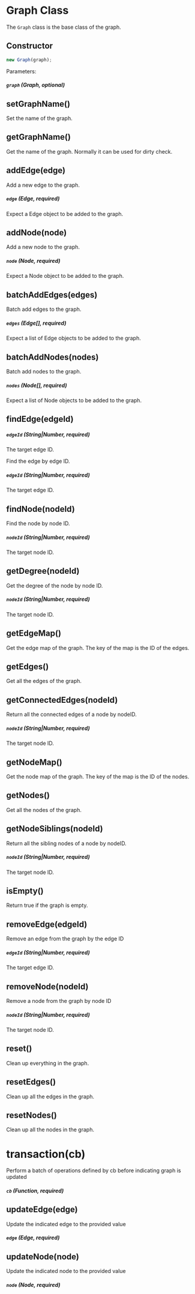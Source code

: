 # Graph Class

The `Graph` class is the base class of the graph.

## Constructor

```js
new Graph(graph);
```

Parameters:

##### `graph` (Graph, optional)

## setGraphName()

Set the name of the graph.

## getGraphName()

Get the name of the graph. Normally it can be used for dirty check.

## addEdge(edge)

Add a new edge to the graph.

##### `edge` (Edge, required)

Expect a Edge object to be added to the graph.

## addNode(node)

Add a new node to the graph.

##### `node` (Node, required)

Expect a Node object to be added to the graph.

## batchAddEdges(edges)

Batch add edges to the graph.

##### `edges` (Edge[], required)

Expect a list of Edge objects to be added to the graph.

## batchAddNodes(nodes)

Batch add nodes to the graph.

##### `nodes` (Node[], required)

Expect a list of Node objects to be added to the graph.

## findEdge(edgeId)

##### `edgeId` (String|Number, required)

The target edge ID.

Find the edge by edge ID.

##### `edgeId` (String|Number, required)

The target edge ID.

## findNode(nodeId)

Find the node by node ID.

##### `nodeId` (String|Number, required)

The target node ID.

## getDegree(nodeId)

Get the degree of the node by node ID.

##### `nodeId` (String|Number, required)

The target node ID.

## getEdgeMap()

Get the edge map of the graph. The key of the map is the ID of the edges.

## getEdges()

Get all the edges of the graph.

## getConnectedEdges(nodeId)

Return all the connected edges of a node by nodeID.

##### `nodeId` (String|Number, required)

The target node ID.

## getNodeMap()

Get the node map of the graph. The key of the map is the ID of the nodes.

## getNodes()

Get all the nodes of the graph.

## getNodeSiblings(nodeId)

Return all the sibling nodes of a node by nodeID.

##### `nodeId` (String|Number, required)

The target node ID.

## isEmpty()

Return true if the graph is empty.

## removeEdge(edgeId)

Remove an edge from the graph by the edge ID

##### `edgeId` (String|Number, required)

The target edge ID.

## removeNode(nodeId)

Remove a node from the graph by node ID

##### `nodeId` (String|Number, required)

The target node ID.

## reset()

Clean up everything in the graph.

## resetEdges()

Clean up all the edges in the graph.

## resetNodes()

Clean up all the nodes in the graph.

# transaction(cb)

Perform a batch of operations defined by cb before indicating graph is updated

##### `cb` (Function, required)

## updateEdge(edge)

Update the indicated edge to the provided value

##### `edge` (Edge, required)

## updateNode(node)

Update the indicated node to the provided value

##### `node` (Node, required)
